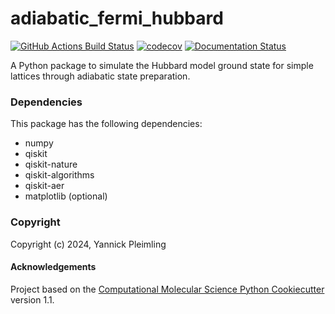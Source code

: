adiabatic_fermi_hubbard
==============================
[//]: # (Badges)
[![GitHub Actions Build Status](https://github.com/y-pleim/adiabatic_fermi_hubbard/workflows/CI/badge.svg)](https://github.com/y-pleim/adiabatic_fermi_hubbard/actions?query=workflow%3ACI)
[![codecov](https://codecov.io/gh/y-pleim/adiabatic_fermi_hubbard/branch/main/graph/badge.svg)](https://codecov.io/gh/y-pleim/adiabatic_fermi_hubbard/branch/main)
[![Documentation Status](https://readthedocs.org/projects/adiabatic-fermi-hubbard/badge/?version=latest)](https://adiabatic-fermi-hubbard.readthedocs.io/en/latest/?badge=latest)


A Python package to simulate the Hubbard model ground state for simple lattices through adiabatic state preparation.

### Dependencies

This package has the following dependencies:
- numpy
- qiskit
- qiskit-nature
- qiskit-algorithms
- qiskit-aer
- matplotlib (optional)


### Copyright

Copyright (c) 2024, Yannick Pleimling


#### Acknowledgements
 
Project based on the 
[Computational Molecular Science Python Cookiecutter](https://github.com/molssi/cookiecutter-cms) version 1.1.
